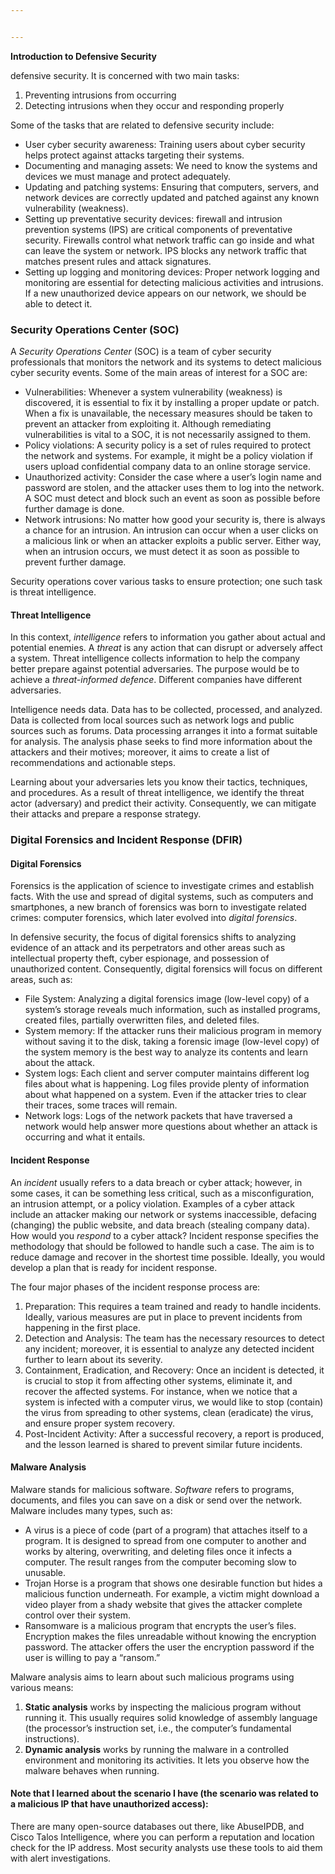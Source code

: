 ```yaml
---


---
```


<p><strong>Introduction to Defensive Security</strong></p>
<p>defensive security. It is concerned with two main tasks:</p>
<ol>
<li>Preventing intrusions from occurring</li>
<li>Detecting intrusions when they occur and responding properly</li>
</ol>
<p>Some of the tasks that are related to defensive security include:</p>
<ul>
<li>User cyber security awareness: Training users about cyber security helps protect against attacks targeting their systems.</li>
<li>Documenting and managing assets: We need to know the systems and devices we must manage and protect adequately.</li>
<li>Updating and patching systems: Ensuring that computers, servers, and network devices are correctly updated and patched against any known vulnerability (weakness).</li>
<li>Setting up preventative security devices: firewall and intrusion prevention systems (IPS) are critical components of preventative security. Firewalls control what network traffic can go inside and what can leave the system or network.  IPS  blocks any network traffic that matches present rules and attack signatures.</li>
<li>Setting up logging and monitoring devices: Proper network logging and monitoring are essential for detecting malicious activities and intrusions. If a new unauthorized device appears on our network, we should be able to detect it.</li>
</ul>
<h3 id="security-operations-center-soc">Security Operations Center (SOC)</h3>
<p>A  <em>Security Operations Center</em>  (SOC) is a team of cyber security professionals that monitors the network and its systems to detect malicious cyber security events. Some of the main areas of interest for a  SOC  are:</p>
<ul>
<li>Vulnerabilities: Whenever a system vulnerability (weakness) is discovered, it is essential to fix it by installing a proper update or patch. When a fix is unavailable, the necessary measures should be taken to prevent an attacker from exploiting it. Although remediating vulnerabilities is vital to a  SOC, it is not necessarily assigned to them.</li>
<li>Policy violations: A security policy is a set of rules required to protect the network and systems. For example, it might be a policy violation if users upload confidential company data to an online storage service.</li>
<li>Unauthorized activity: Consider the case where a user’s login name and password are stolen, and the attacker uses them to log into the network. A  SOC  must detect and block such an event as soon as possible before further damage is done.</li>
<li>Network intrusions: No matter how good your security is, there is always a chance for an intrusion. An intrusion can occur when a user clicks on a malicious link or when an attacker exploits a public server. Either way, when an intrusion occurs, we must detect it as soon as possible to prevent further damage.</li>
</ul>
<p>Security operations cover various tasks to ensure protection; one such task is threat intelligence.</p>
<h4 id="threat-intelligence">Threat Intelligence</h4>
<p>In this context,  <em>intelligence</em>  refers to information you gather about actual and potential enemies. A  <em>threat</em>  is any action that can disrupt or adversely affect a system. Threat intelligence collects information to help the company better prepare against potential adversaries. The purpose would be to achieve a  <em>threat-informed defence</em>. Different companies have different adversaries.</p>
<p>Intelligence needs data. Data has to be collected, processed, and analyzed. Data is collected from local sources such as network logs and public sources such as forums. Data processing arranges it into a format suitable for analysis. The analysis phase seeks to find more information about the attackers and their motives; moreover, it aims to create a list of recommendations and actionable steps.</p>
<p>Learning about your adversaries lets you know their tactics, techniques, and procedures. As a result of threat intelligence, we identify the threat actor (adversary) and predict their activity. Consequently, we can mitigate their attacks and prepare a response strategy.</p>
<h3 id="digital-forensics-and-incident-response-dfir">Digital Forensics and Incident Response (DFIR)</h3>
<h4 id="digital-forensics"><strong>Digital Forensics</strong></h4>
<p>Forensics is the application of science to investigate crimes and establish facts. With the use and spread of digital systems, such as computers and smartphones, a new branch of forensics was born to investigate related crimes: computer forensics, which later evolved into <em>digital forensics</em>.</p>
<p>In defensive security, the focus of digital forensics shifts to analyzing evidence of an attack and its perpetrators and other areas such as intellectual property theft, cyber espionage, and possession of unauthorized content. Consequently, digital forensics will focus on different areas, such as:</p>
<ul>
<li>File System: Analyzing a digital forensics image (low-level copy) of a system’s storage reveals much information, such as installed programs, created files, partially overwritten files, and deleted files.</li>
<li>System memory: If the attacker runs their malicious program in memory without saving it to the disk, taking a forensic image (low-level copy) of the system memory is the best way to analyze its contents and learn about the attack.</li>
<li>System logs: Each client and server computer maintains different log files about what is happening. Log files provide plenty of information about what happened on a system. Even if the attacker tries to clear their traces, some traces will remain.</li>
<li>Network logs: Logs of the network packets that have traversed a network would help answer more questions about whether an attack is occurring and what it entails.</li>
</ul>
<h4 id="incident-response"><strong>Incident Response</strong></h4>
<p>An  <em>incident</em>  usually refers to a data breach or cyber attack; however, in some cases, it can be something less critical, such as a misconfiguration, an intrusion attempt, or a policy violation. Examples of a cyber attack include an attacker making our network or systems inaccessible, defacing (changing) the public website, and data breach (stealing company data). How would you  <em>respond</em>  to a cyber attack? Incident response specifies the methodology that should be followed to handle such a case. The aim is to reduce damage and recover in the shortest time possible. Ideally, you would develop a plan that is ready for incident response.</p>
<p>The four major phases of the incident response process are:</p>
<ol>
<li>Preparation: This requires a team trained and ready to handle incidents. Ideally, various measures are put in place to prevent incidents from happening in the first place.</li>
<li>Detection and Analysis: The team has the necessary resources to detect any incident; moreover, it is essential to analyze any detected incident further to learn about its severity.</li>
<li>Containment, Eradication, and Recovery: Once an incident is detected, it is crucial to stop it from affecting other systems, eliminate it, and recover the affected systems. For instance, when we notice that a system is infected with a computer virus, we would like to stop (contain) the virus from spreading to other systems, clean (eradicate) the virus, and ensure proper system recovery.</li>
<li>Post-Incident Activity: After a successful recovery, a report is produced, and the lesson learned is shared to prevent similar future incidents.</li>
</ol>
<h4 id="malware-analysis">Malware Analysis</h4>
<p>Malware stands for malicious software.  <em>Software</em>  refers to programs, documents, and files you can save on a disk or send over the network. Malware includes many types, such as:</p>
<ul>
<li>A virus is a piece of code (part of a program) that attaches itself to a program. It is designed to spread from one computer to another and works by altering, overwriting, and deleting files once it infects a computer. The result ranges from the computer becoming slow to unusable.</li>
<li>Trojan Horse is a program that shows one desirable function but hides a malicious function underneath. For example, a victim might download a video player from a shady website that gives the attacker complete control over their system.</li>
<li>Ransomware is a malicious program that encrypts the user’s files. Encryption makes the files unreadable without knowing the encryption password. The attacker offers the user the encryption password if the user is willing to pay a “ransom.”</li>
</ul>
<p>Malware analysis aims to learn about such malicious programs using various means:</p>
<ol>
<li><strong>Static analysis</strong> works by inspecting the malicious program without running it. This usually requires solid knowledge of assembly language (the processor’s instruction set, i.e., the computer’s fundamental instructions).</li>
<li><strong>Dynamic analysis</strong> works by running the malware in a controlled environment and monitoring its activities. It lets you observe how the malware behaves when running.</li>
</ol>
<h4 id="note-that-i-learned-about-the-scenario-i-have-the-scenario-was-related-to-a-malicious-ip-that-have-unauthorized-access">Note that I learned about the scenario I have (the scenario was related to a malicious IP that have unauthorized access):</h4>
<p>There are many open-source databases out there, like AbuseIPDB, and Cisco Talos Intelligence, where you can perform a reputation and location check for the IP address. Most security analysts use these tools to aid them with alert investigations.</p>

